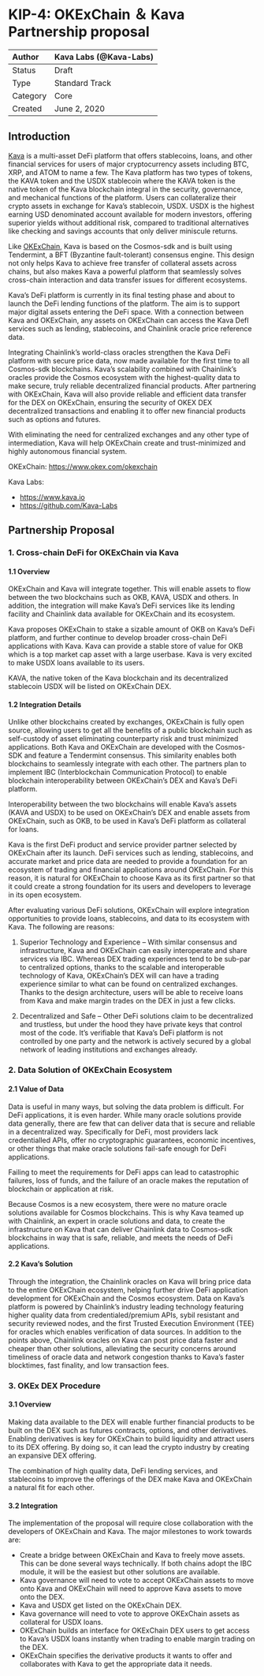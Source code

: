 # KIP-4: OKExChain ＆ Kava Partnership proposal

| Author   | Kava Labs (@Kava-Labs) |
| :------- | ---------------------- |
| Status   | Draft                  |
| Type     | Standard Track         |
| Category | Core                   |
| Created  | June 2, 2020           |

## Introduction

[Kava](https://www.kava.io/) is a multi-asset DeFi platform that offers stablecoins, loans, and other financial services for users of major cryptocurrency assets including BTC, XRP, and ATOM to name a few. The Kava platform has two types of tokens, the KAVA token and the USDX stablecoin where the KAVA token is the native token of the Kava blockchain integral in the security, governance, and mechanical functions of the platform. Users can collateralize their crypto assets in exchange for Kava’s stablecoin, USDX. USDX is the highest earning USD denominated account available for modern investors, offering superior yields without additional risk, compared to traditional alternatives like checking and savings accounts that only deliver miniscule returns.

Like [OKExChain](https://www.okex.com/okexchain), Kava is based on the Cosmos-sdk and is built using Tendermint, a BFT (Byzantine fault-tolerant) consensus engine. This design not only helps Kava to achieve free transfer of collateral assets across chains, but also makes Kava a powerful platform that seamlessly solves cross-chain interaction and data transfer issues for different ecosystems.

Kava’s DeFi platform is currently in its final testing phase and about to launch the DeFi lending functions of the platform. The aim is to support major digital assets entering the DeFi space. With a connection between Kava and OKExChain, any assets on OKExChain can access the Kava DefI services such as lending, stablecoins, and Chainlink oracle price reference data.

Integrating Chainlink’s world-class oracles strengthen the Kava DeFi platform with secure price data, now made available for the first time to all Cosmos-sdk blockchains. Kava’s scalability combined with Chainlink’s oracles provide the Cosmos ecosystem with the highest-quality data to make secure, truly reliable decentralized financial products. After partnering with OKExChain, Kava will also provide reliable and efficient data transfer for the DEX on OKExChain, ensuring the security of OKEX DEX decentralized transactions and enabling it to offer new financial products such as options and futures.

With eliminating the need for centralized exchanges and any other type of intermediation, Kava will help OKExChain create and trust-minimized and highly autonomous financial system.

OKExChain: https://www.okex.com/okexchain

Kava Labs:

- https://www.kava.io
- https://github.com/Kava-Labs

## Partnership Proposal

### 1. Cross-chain DeFi for OKExChain via Kava

#### 1.1 Overview
OKExChain and Kava will integrate together. This will enable assets to flow between the two blockchains such as OKB, KAVA, USDX and others. In addition, the integration will make Kava’s DeFi services like its lending facility and Chainlink data available for OKExChain and its ecosystem.

Kava proposes OKExChain to stake a sizable amount of OKB on Kava’s DeFi platform, and further continue to develop broader cross-chain DeFi applications with Kava. Kava can provide a stable store of value for OKB which is a top market cap asset with a large userbase. Kava is very excited to make USDX loans available to its users.

KAVA, the native token of the Kava blockchain and its decentralized stablecoin USDX will be listed on OKExChain DEX.

#### 1.2 Integration Details
Unlike other blockchains created by exchanges, OKExChain is fully open source, allowing users to get all the benefits of a public blockchain such as self-custody of asset eliminating counterparty risk and trust minimized applications. Both Kava and OKExChain are developed with the Cosmos-SDK and feature a Tendermint consensus. This similarity enables both blockchains to seamlessly integrate with each other. The partners plan to implement IBC (Interblockchain Communication Protocol) to enable blockchain interoperability between OKExChain’s DEX and Kava’s DeFi platform.

Interoperability between the two blockchains will enable Kava’s assets (KAVA and USDX) to be used on OKExChain’s DEX and enable assets from OKExChain, such as OKB, to be used in Kava’s DeFi platform as collateral for loans.

Kava is the first DeFi product and service provider partner selected by OKExChain after its launch. DeFi services such as lending, stablecoins, and accurate market and price data are needed to provide a foundation for an ecosystem of trading and financial applications around OKExChain. For this reason, it is natural for OKExChain to choose Kava as its first partner so that it could create a strong foundation for its users and developers to leverage in its open ecosystem.

After evaluating various DeFi solutions, OKExChain will explore integration opportunities to provide loans, stablecoins, and data to its ecosystem with Kava.  The following are reasons:

1. Superior Technology and Experience – With similar consensus and infrastructure, Kava and OKExChain can easily interoperate and share services via IBC. Whereas DEX trading experiences tend to be sub-par to centralized options, thanks to the scalable and interoperable technology of Kava, OKExChain’s DEX will can have a trading experience similar to what can be found on centralized exchanges. Thanks to the design architecture, users will be able to receive loans from Kava and make margin trades on the DEX in just a few clicks.

2. Decentralized and Safe – Other DeFi solutions claim to be decentralized and trustless, but under the hood they have private keys that control most of the code. It’s verifiable that Kava’s DeFi platform is not controlled by one party and the network is actively secured by a global network of leading institutions and exchanges already.

### 2. Data Solution of OKExChain Ecosystem

#### 2.1 Value of Data
Data is useful in many ways, but solving the data problem is difficult. For DeFi applications, it is even harder. While many oracle solutions provide data generally, there are few that can deliver data that is secure and reliable in a decentralized way. Specifically for DeFi, most providers lack credentialled APIs, offer no cryptographic guarantees, economic incentives, or other things that make oracle solutions fail-safe enough for DeFi applications.

Failing to meet the requirements for DeFi apps can lead to catastrophic failures, loss of funds, and the failure of an oracle makes the reputation of blockchain or application at risk.

Because Cosmos is a new ecosystem, there were no mature oracle solutions available for Cosmos blockchains. This is why Kava teamed up with Chainlink, an expert in oracle solutions and data, to create the infrastructure on Kava that can deliver Chainlink data to Cosmos-sdk blockchains  in way that is safe, reliable, and meets the needs of DeFi applications.

#### 2.2 Kava’s Solution
Through the integration, the Chainlink oracles on Kava will bring price data to the entire OKExChain ecosystem, helping further drive DeFi application development for OKExChain and the Cosmos ecosystem. Data on Kava’s platform is powered by Chainlink’s industry leading technology featuring higher quality data from credentialed/premium APIs, sybil resistant and security reviewed nodes, and the first Trusted Execution Environment (TEE) for oracles which enables verification of data sources. In addition to the points above, Chainlink oracles on Kava can post price data faster and cheaper than other solutions, alleviating the security concerns around timeliness of oracle data and network congestion thanks to Kava’s faster blocktimes, fast finality, and low transaction fees.


### 3. OKEx DEX Procedure

#### 3.1 Overview
Making data available to the DEX will enable further financial products to be built on the DEX such as futures contracts, options, and other derivatives. Enabling derivatives is key for OKExChain to build liquidity and attract users to its DEX offering. By doing so, it can lead the crypto industry by creating an expansive DEX offering.

The combination of high quality data, DeFi lending services, and stablecoins to improve the offerings of the DEX make Kava and OKExChain a natural fit for each other.

#### 3.2 Integration
The implementation of the proposal will require close collaboration with the developers of OKExChain and Kava. The major milestones to work towards are:
- Create a bridge between OKExChain and Kava to freely move assets. This can be done several ways technically. If both chains adopt the IBC module, it will be the easiest but other solutions are available.
- Kava governance will need to vote to accept OKExChain assets to move onto Kava and OKExChain will need to approve Kava assets to move onto the DEX.
- Kava and USDX get listed on the OKExChain DEX.
- Kava governance will need to vote to approve OKExChain assets as collateral for USDX loans.
- OKExChain builds an interface for OKExChain DEX users to get access to Kava’s USDX loans instantly when trading to enable margin trading on the DEX.
- OKExChain specifies the derivative products it wants to offer and collaborates with Kava to get the appropriate data it needs.
